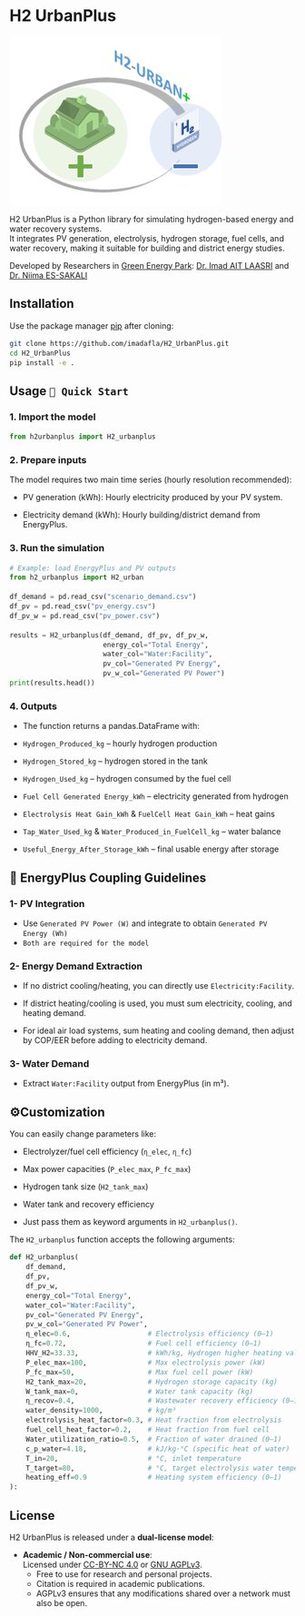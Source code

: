 # H2 UrbanPlus

![H2 UrbanPlus Logo](https://raw.githubusercontent.com/imadafla/H2_UrbanPlus/refs/heads/main/logo/H2_UrbanPlus.png)

H2 UrbanPlus is a Python library for simulating hydrogen-based energy and water recovery systems.  
It integrates PV generation, electrolysis, hydrogen storage, fuel cells, and water recovery, making it suitable for building and district energy studies.

Developed by Researchers in [Green Energy Park](https://www.greenenergypark.ma/): [Dr. Imad AIT LAASRI](https://imadcv.vercel.app/) and [Dr. Niima ES-SAKALI](https://www.linkedin.com/in/niimaes-sakali/)

## Installation

Use the package manager [pip](https://pip.pypa.io/en/stable/) after cloning:

```bash
git clone https://github.com/imadafla/H2_UrbanPlus.git
cd H2_UrbanPlus
pip install -e .

```

## Usage `🚀 Quick Start`

### 1. Import the model

```python
from h2urbanplus import H2_urbanplus
```

### 2. Prepare inputs

The model requires two main time series (hourly resolution recommended):

- PV generation (kWh): Hourly electricity produced by your PV system.

- Electricity demand (kWh): Hourly building/district demand from EnergyPlus.

### 3. Run the simulation

```python
# Example: load EnergyPlus and PV outputs
from h2_urbanplus import H2_urban

df_demand = pd.read_csv("scenario_demand.csv")
df_pv = pd.read_csv("pv_energy.csv")
df_pv_w = pd.read_csv("pv_power.csv")

results = H2_urbanplus(df_demand, df_pv, df_pv_w,
                       energy_col="Total Energy",
                       water_col="Water:Facility",
                       pv_col="Generated PV Energy",
                       pv_w_col="Generated PV Power")
print(results.head())

```

### 4. Outputs

- The function returns a pandas.DataFrame with:

- `Hydrogen_Produced_kg` – hourly hydrogen production

- `Hydrogen_Stored_kg` – hydrogen stored in the tank

- `Hydrogen_Used_kg` – hydrogen consumed by the fuel cell

- `Fuel Cell Generated Energy_kWh` – electricity generated from hydrogen

- `Electrolysis Heat Gain_kWh` & `FuelCell Heat Gain_kWh` – heat gains

- `Tap_Water_Used_kg` & `Water_Produced_in_FuelCell_kg` – water balance

- `Useful_Energy_After_Storage_kWh` – final usable energy after storage


## 🔗 EnergyPlus Coupling Guidelines
### 1- PV Integration

- Use `Generated PV Power (W)` and integrate to obtain `Generated PV Energy (Wh)` 
- `Both are required for the model`

### 2- Energy Demand Extraction

- If no district cooling/heating, you can directly use `Electricity:Facility`.

- If district heating/cooling is used, you must sum electricity, cooling, and heating demand.

- For ideal air load systems, sum heating and cooling demand, then adjust by COP/EER before adding to electricity demand.

### 3- Water Demand

- Extract `Water:Facility` output from EnergyPlus (in m³).

## ⚙️Customization

You can easily change parameters like:

- Electrolyzer/fuel cell efficiency (`η_elec`, `η_fc`)

- Max power capacities (`P_elec_max`, `P_fc_max`)

- Hydrogen tank size (`H2_tank_max`)

- Water tank and recovery efficiency

- Just pass them as keyword arguments in `H2_urbanplus()`.

The `H2_urbanplus` function accepts the following arguments:

```python
def H2_urbanplus(
    df_demand,
    df_pv,
    df_pv_w,
    energy_col="Total Energy",
    water_col="Water:Facility",
    pv_col="Generated PV Energy",
    pv_w_col="Generated PV Power",
    η_elec=0.6,                   # Electrolysis efficiency (0–1)
    η_fc=0.72,                    # Fuel cell efficiency (0–1)
    HHV_H2=33.33,                 # kWh/kg, Hydrogen higher heating value
    P_elec_max=100,               # Max electrolysis power (kW)
    P_fc_max=50,                  # Max fuel cell power (kW)
    H2_tank_max=20,               # Hydrogen storage capacity (kg)
    W_tank_max=0,                 # Water tank capacity (kg)
    η_recov=0.4,                  # Wastewater recovery efficiency (0–1)
    water_density=1000,           # kg/m³
    electrolysis_heat_factor=0.3, # Heat fraction from electrolysis
    fuel_cell_heat_factor=0.2,    # Heat fraction from fuel cell
    Water_utilization_ratio=0.5,  # Fraction of water drained (0–1)
    c_p_water=4.18,               # kJ/kg·°C (specific heat of water)
    T_in=20,                      # °C, inlet temperature
    T_target=80,                  # °C, target electrolysis water temperature
    heating_eff=0.9               # Heating system efficiency (0–1)
):
```

## License

H2 UrbanPlus is released under a **dual-license model**:

- **Academic / Non-commercial use**:  
  Licensed under [CC-BY-NC 4.0](https://creativecommons.org/licenses/by-nc/4.0/) or [GNU AGPLv3](https://www.gnu.org/licenses/agpl-3.0.html).  
  - Free to use for research and personal projects.  
  - Citation is required in academic publications.  
  - AGPLv3 ensures that any modifications shared over a network must also be open.  
